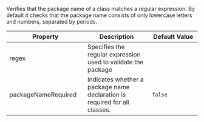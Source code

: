 Verifies that the package name of a class matches a regular expression.
By default it checks that the package name consists of only lowercase
letters and numbers, separated by periods.

<table>
<colgroup>
<col style="width: 40%" />
<col style="width: 33%" />
<col style="width: 25%" />
</colgroup>
<thead>
<tr class="header">
<th>Property</th>
<th>Description</th>
<th>Default Value</th>
</tr>
</thead>
<tbody>
<tr class="odd">
<td>regex</td>
<td>Specifies the regular expression used to validate the package</td>
<td></td>
</tr>
<tr class="even">
<td>packageNameRequired</td>
<td>Indicates whether a package name declaration is required for all classes.</td>
<td><code>false</code></td>
</tr>
</tbody>
</table>
